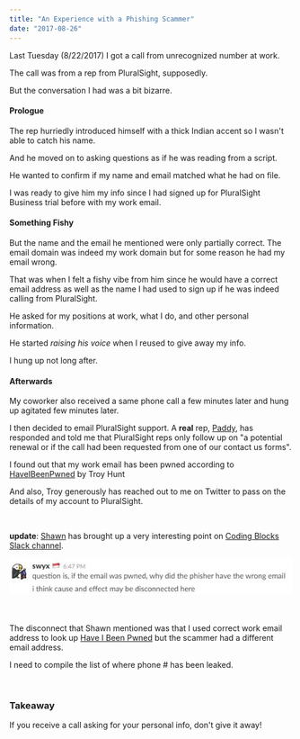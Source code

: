```yaml
---
title: "An Experience with a Phishing Scammer"
date: "2017-08-26"
---
```


Last Tuesday (8/22/2017) I got a call from unrecognized number at work.

The call was from a rep from PluralSight, supposedly.

But the conversation I had was a bit bizarre.

#### Prologue

The rep hurriedly introduced himself with a thick Indian accent so I wasn't able to catch his name.

And he moved on to asking questions as if he was reading from a script.

He wanted to confirm if my name and email matched what he had on file.

I was ready to give him my info since I had signed up for PluralSight Business trial before with my work email.

#### Something Fishy

But the name and the email he mentioned were only partially correct. The email domain was indeed my work domain but for some reason he had my email wrong.

That was when I felt a fishy vibe from him since he would have a correct email address as well as the name I had used to sign up if he was indeed calling from PluralSight.

He asked for my positions at work, what I do, and other personal information.

He started _raising his voice_ when I reused to give away my info.

I hung up not long after.

#### Afterwards

My coworker also received a same phone call a few minutes later and hung up agitated few minutes later.

I then decided to email PluralSight support. A **real** rep, [Paddy](https://twitter.com/pluralsghtpaddy), has responded and told me that PluralSight reps only follow up on "a potential renewal or if the call had been requested from one of our contact us forms".

I found out that my work email has been pwned according to [HaveIBeenPwned](https://haveibeenpwned.com/) by Troy Hunt

And also, Troy generously has reached out to me on Twitter to pass on the details of my account to PluralSight.

 

**update**: [Shawn](http://swyx.io/) has brought up a very interesting point on [Coding Blocks Slack channel](https://www.codingblocks.net/slack/).

![](./images/swyx-comment.jpg)

 

The disconnect that Shawn mentioned was that I used correct work email address to look up [Have I Been Pwned](https://haveibeenpwned.com/) but the scammer had a different email address.

I need to compile the list of where phone # has been leaked.

 

### Takeaway

If you receive a call asking for your personal info, don't give it away!
